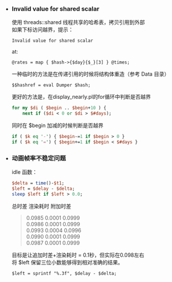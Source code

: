 
* ### Invalid value for shared scalar  
  使用 threads::shared 线程共享的哈希表，拷贝引用到外部  
  如果下标访问越界，提示：  
  
  `Invalid value for shared scalar`  
  
  at:  
  
  `@rates = map { $hash->{$day}{$_}[3] } @times;`  
  
  一种临时的方法是在传递引用的时候将结构体重造（参考 Data 目录）  

  `$$hashref = eval Dumper $hash;`
  
  更好的方法是，在display_nearly.pl的for循环中判断是否越界  
  ```perl
  for my $di ( $begin .. $begin+10 ) {
      next if ($di < 0 or $di > $#days);
  ```
  
  同时在 $begin 加减的时候判断是否越界  
  ```perl
  if ( $k eq '-') { $begin-=1 if $begin > 0 }
  if ( $k eq '=') { $begin+=1 if $begin < $#days }
  ```

* ### 动画帧率不稳定问题  
  idle 函数：
  ```perl
  $delta = time()-$t1;
  $left = $delay - $delta;
  sleep $left if $left > 0.0;
  ```
  
  总时差 渲染耗时 附加时差  
  > 0.0985 0.0001 0.0999  
  > 0.0986 0.0001 0.0999  
  > 0.0993 0.0004 0.0996  
  > 0.0990 0.0001 0.0999  
  > 0.0987 0.0001 0.0999  

  目标是让追加时差+渲染耗时 = 0.1秒，但实际在0.098左右  
  将 $left 保留三位小数能够得到相对准确的结果。  
  
  `$left = sprintf "%.3f", $delay - $delta;`

